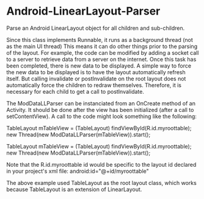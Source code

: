 Android-LinearLayout-Parser
===========================

Parse an Android LinearLayout object for all children and sub-children.

Since this class implements Runnable, it runs as a background thread (not as the main UI thread)
This means it can do other things prior to the parsing of the layout.
For example, the code can be modified by adding a socket call to a server to retrieve data
from a server on the internet.  Once this task has been completed, there is new data to be
displayed. A simple way to force the new data to be displayed is to have the layout automatically
refresh itself.  But calling invalidate or postInvalidate on the root layout does not automatically
force the children to redraw themselves.  Therefore, it is necessary for each child to get a call to
postInvalidate.

The ModDataLLParser can be instanciated from an OnCreate method of an Activity. It should be done after the view has been initialized (after a call to setContentView). A call to the code might look something like the following:

TableLayout mTableView = (TableLayout) findViewById(R.id.myroottable);
new Thread(new ModDataLLParser(mTableView)).start();

TableLayout mTableView = (TableLayout) findViewById(R.id.myroottable);
new Thread(new ModDataLLParser(mTableView)).start();

Note that the R.id.myroottable id would be specific to the layout id declared in your project's xml file:
android:id="@+id/myroottable"

The above example used TableLayout as the root layout class, which works because TableLayout is an extension of LinearLayout.
